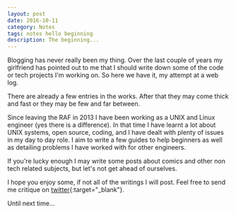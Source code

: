 ```yaml
---
layout: post
date: 2016-10-11
category: Notes
tags: notes hello beginning
description: The beginning...
---
```


Blogging has never really been my thing. Over the last couple of years my girlfriend has pointed out to me that I should write down some of the code or tech projects I'm working on. So here we have it, my attempt at a web log.

There are already a few entries in the works. After that they may come thick and fast or they may be few and far between.

Since leaving the RAF in 2013 I have been working as a UNIX and Linux engineer (yes there is a difference). In that time I have learnt a lot about UNIX systems, open source, coding, and I have dealt with plenty of issues in my day to day role. I aim to write a few guides to help beginners as well as detailing problems I have worked with for other engineers.

If you're lucky enough I may write some posts about comics and other non tech related subjects, but let's not get ahead of ourselves.

I hope you enjoy some, if not all of the writings I will post. Feel free to send me critique on [twitter](https://twitter.com/pyratebeard){:target="_blank"}.

Until next time...
